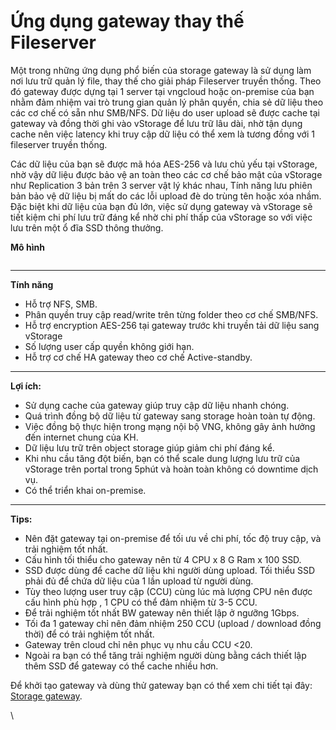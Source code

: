# Ứng dụng gateway thay thế Fileserver

Một trong những ứng dụng phổ biến của storage gateway là sử dụng làm nơi lưu trữ quản lý file, thay thế cho giải pháp Fileserver truyền thống. Theo đó gateway được dựng tại 1 server tại vngcloud hoặc on-premise của bạn nhằm đảm nhiệm vai trò trung gian quản lý phân quyền, chia sẻ dữ liệu theo các cơ chế có sẵn như SMB/NFS. Dữ liệu do user upload sẽ được cache tại gateway và đồng thời ghi vào vStorage để lưu trữ lâu dài, nhờ tận dụng cache nên việc latency khi truy cập dữ liệu có thể xem là tương đồng với 1 fileserver truyền thống.

Các dữ liệu của bạn sẽ được mã hóa AES-256 và lưu chủ yếu tại vStorage, nhờ vậy dữ liệu được bảo vệ an toàn theo các cơ chế bảo mật của vStorage như Replication 3 bản trên 3 server vật lý khác nhau, Tính năng lưu phiên bản bảo vệ dữ liệu bị mất do các lỗi upload đè do trùng tên hoặc xóa nhầm. Đặc biệt khi dữ liệu của bạn đủ lớn, việc sử dụng gateway và vStorage sẽ tiết kiệm chi phí lưu trữ đáng kể nhờ chi phí thấp của vStorage so với việc lưu trên một ổ đĩa SSD thông thưởng.&#x20;

**Mô hình**&#x20;

<figure><img src="https://docs.vngcloud.vn/download/attachments/49648993/image2021-4-20_11-18-23.png?version=1&#x26;modificationDate=1675845508000&#x26;api=v2" alt=""><figcaption></figcaption></figure>

***

**Tính năng**&#x20;

* Hỗ trợ NFS, SMB.&#x20;
* Phân quyền truy cập read/write trên từng folder theo cơ chế SMB/NFS.&#x20;
* Hỗ trợ encryption AES-256 tại gateway trước khi truyền tải dữ liệu sang vStorage
* Số lượng user cấp quyền không giới hạn.&#x20;
* Hỗ trợ cơ chế HA gateway theo cơ chế Active-standby.&#x20;

***

**Lợi ích:**&#x20;

* Sử dụng cache của gateway giúp truy cập dữ liệu nhanh chóng.
* Quá trình đồng bộ dữ liệu từ gateway sang storage hoàn toàn tự động.
* Việc đồng bộ thực hiện trong mạng nội bộ VNG, không gây ảnh hưởng đến internet chung của KH.
* Dữ liệu lưu trữ trên object storage giúp giảm chi phí đáng kể.
* Khi nhu cầu tăng đột biến, bạn có thể scale dung lượng lưu trữ của vStorage trên portal trong 5phút và hoàn toàn không có downtime dịch vụ.&#x20;
* Có thể triển khai on-premise.&#x20;

***

**Tips:**&#x20;

* Nên đặt gateway tại on-premise để tối ưu về chi phí, tốc độ truy cập, và trải nghiệm tốt nhất.&#x20;
* Cấu hình tối thiểu cho gateway nên từ 4 CPU x 8 G Ram x 100 SSD.&#x20;
* SSD được dùng để cache dữ liệu khi người dùng upload. Tối thiểu SSD phải đủ để chứa dữ liệu của 1 lần upload từ người dùng.&#x20;
* Tùy theo lượng user truy cập (CCU) cùng lúc mà lượng CPU nên được cấu hình phù hợp , 1 CPU có thể đảm nhiệm từ 3-5 CCU.&#x20;
* Để trải nghiệm tốt nhất BW gateway nên thiết lập ở ngưỡng 1Gbps.&#x20;
* Tối đa 1 gateway chỉ nên đảm nhiệm 250 CCU (upload / download đồng thời) để có trải nghiệm tốt nhất.&#x20;
* Gateway trên cloud chỉ nên phục vụ nhu cầu CCU <20.&#x20;
* Ngoài ra bạn có thể tăng trải nghiệm người dùng bằng cách thiết lập thêm SSD để gateway có thể cache nhiều hơn.&#x20;

Để khởi tạo gateway và dùng thử gateway bạn có thể xem chi tiết tại đây: [Storage gateway](https://docs.vngcloud.vn/display/VV/Storage+gateway).

\
